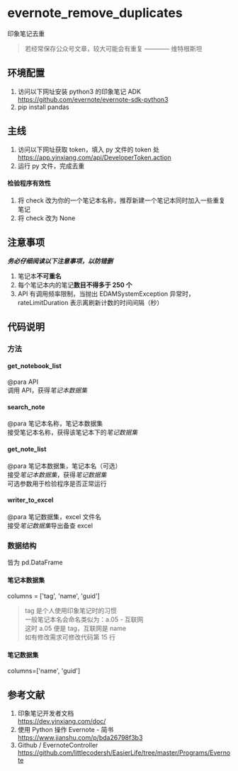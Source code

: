 # evernote_remove_duplicates
印象笔记去重  
>若经常保存公众号文章，较大可能会有重复 ———— 维特根斯坦
## 环境配置
1. 访问以下网址安装 python3 的印象笔记 ADK  
https://github.com/evernote/evernote-sdk-python3
2. pip install pandas
## 主线
1. 访问以下网址获取 token，填入 py 文件的 token 处  
https://app.yinxiang.com/api/DeveloperToken.action
2. 运行 py 文件，完成去重
#### 检验程序有效性
1. 将 check 改为你的一个笔记本名称，推荐新建一个笔记本同时加入一些重复笔记
2. 将 check 改为 None
## 注意事项
***务必仔细阅读以下注意事项，以防错删***
1. 笔记本**不可重名**
2. 每个笔记本内的笔记**数目不得多于 250 个**
3. API 有调用频率限制，当抛出 EDAMSystemException 异常时，rateLimitDuration 表示离刷新计数的时间间隔（秒）
## 代码说明
### 方法
#### get_notebook_list
@para API  
调用 API，获得*笔记本数据集*
#### search_note
@para 笔记本名称，笔记本数据集  
接受笔记本名称，获得该笔记本下的*笔记数据集*
#### get_note_list
@para 笔记本数据集，笔记本名（可选）  
接受*笔记本数据集*，获得*笔记数据集*  
可选参数用于检验程序是否正常运行
#### writer_to_excel
@para 笔记数据集，excel 文件名  
接受*笔记数据集*导出备查 excel
### 数据结构
皆为 pd.DataFrame
#### 笔记本数据集
columns = ['tag', 'name', 'guid']  
>tag 是个人使用印象笔记时的习惯  
>一般笔记本名会命名类似为：a.05 - 互联网  
>这时 a.05 便是 tag，互联网是 name  
>如有修改需求可修改代码第 15 行
#### 笔记数据集
columns=['name', 'guid']
## 参考文献
1. 印象笔记开发者文档  
https://dev.yinxiang.com/doc/  
2. 使用 Python 操作 Evernote - 简书  
https://www.jianshu.com/p/bda26798f3b3  
3. Github / EvernoteController  
https://github.com/littlecodersh/EasierLife/tree/master/Programs/Evernote  
